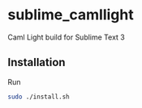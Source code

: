 # sublime_camllight
Caml Light build for Sublime Text 3

## Installation

Run

```bash
sudo ./install.sh
```
